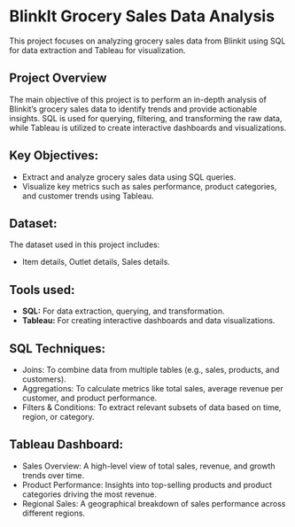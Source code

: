 
# BlinkIt Grocery Sales Data Analysis 

This project focuses on analyzing grocery sales data from Blinkit using SQL for data extraction and Tableau for visualization.

## Project Overview
The main objective of this project is to perform an in-depth analysis of Blinkit’s grocery sales data to identify trends and provide actionable insights. SQL is used for querying, filtering, and transforming the raw data, while Tableau is utilized to create interactive dashboards and visualizations.

## Key Objectives:
* Extract and analyze grocery sales data using SQL queries.
* Visualize key metrics such as sales performance, product categories, and customer trends using Tableau.

## Dataset:
The dataset used in this project includes:
* Item details, Outlet details, Sales details.

## Tools used:
* **SQL:** For data extraction, querying, and transformation.
* **Tableau:** For creating interactive dashboards and data visualizations.

## SQL Techniques:
* Joins: To combine data from multiple tables (e.g., sales, products, and customers).
* Aggregations: To calculate metrics like total sales, average revenue per customer, and product performance.
* Filters & Conditions: To extract relevant subsets of data based on time, region, or category.

## Tableau Dashboard:
* Sales Overview: A high-level view of total sales, revenue, and growth trends over time.
* Product Performance: Insights into top-selling products and product categories driving the most revenue.
* Regional Sales: A geographical breakdown of sales performance across different regions.
